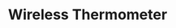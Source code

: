 ---
layout: project
active: false
permalink: /active_angel/
title: "Wireless Thermometer"
client:
description: "Thermometer that makes monitoring fever easy by continually measuring the patients temperature and sending readings and alerts to the smart phone."
challenge: "Keydesign met the founding team of ActivAngel when they had their first generation working prototype, and they needed a consumer-ready industrial design and brand update. Comfort, functionality and hygiene were our design focus."
result: "The pebble-like feel of the thermometer most comfortably and least noticeably fits on the body where it can stay for days attached by a breathable, strong adhesive that is gentle on the skin. The second generation (top images) minimized costs and parts. The first generation (called Stemp, and successfully crowdfunded on Indiegogo) had a USB charging stick and a storage box that held all the parts (thermometer, charger and adhesives)"
services:
 - "market research"
 - "ideation sketching"
 - "3D CAD"
 - "graphic design (web)"
 - "packaging"
main_image: "/assets/images/projects/active_angel/main.jpg"
images:
 - "/assets/images/projects/active_angel/01.jpg"
 - "/assets/images/projects/active_angel/02.jpg"
 - "/assets/images/projects/active_angel/03.jpg"
 - "/assets/images/projects/active_angel/04.jpg"
 - "/assets/images/projects/active_angel/05.jpg"
 - "/assets/images/projects/active_angel/06.jpg"
 - "/assets/images/projects/active_angel/07.jpg"
 - "/assets/images/projects/active_angel/08.jpg"
 - "/assets/images/projects/active_angel/09.jpg"
 - "/assets/images/projects/active_angel/10.jpg"
---